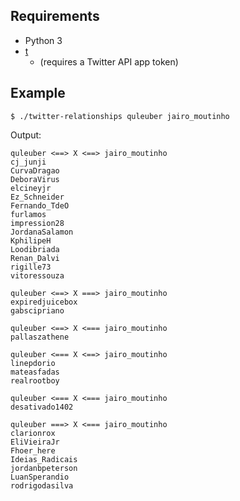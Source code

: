 ## Requirements

* Python 3
* [t](https://github.com/sferik/t)
  * (requires a Twitter API app token)

## Example

```$ ./twitter-relationships quleuber jairo_moutinho```

Output:

```
quleuber <==> X <==> jairo_moutinho
cj_junji
CurvaDragao
DeboraVirus
elcineyjr
Ez_Schneider
Fernando_TdeO
furlamos
impression28
JordanaSalamon
KphilipeH
Loodibriada
Renan_Dalvi
rigille73
vitoressouza

quleuber <==> X ===> jairo_moutinho
expiredjuicebox
gabscipriano

quleuber <==> X <=== jairo_moutinho
pallaszathene

quleuber <=== X <==> jairo_moutinho
linepdorio
mateasfadas
realrootboy

quleuber <=== X <=== jairo_moutinho
desativado1402

quleuber ===> X <=== jairo_moutinho
clarionrox
EliVieiraJr
Fhoer_here
Ideias_Radicais
jordanbpeterson
LuanSperandio
rodrigodasilva
```
